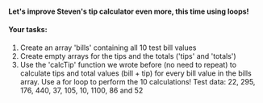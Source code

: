 
#### Let's improve Steven's tip calculator even more, this time using loops!
#### Your tasks:
1. Create an array 'bills' containing all 10 test bill values
2. Create empty arrays for the tips and the totals ('tips' and 'totals')
3. Use the 'calcTip' function we wrote before (no need to repeat) to calculate 
tips and total values (bill + tip) for every bill value in the bills array. Use a for
loop to perform the 10 calculations!
Test data: 22, 295, 176, 440, 37, 105, 10, 1100, 86 and 52